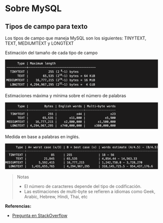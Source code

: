 # Sobre MySQL

## Tipos de campo para texto

Los tipos de campo que maneja MySQL son los siguientes: TINYTEXT, TEXT, MEDIUMTEXT y LONGTEXT

Estimación del tamaño de cada tipo de campo

![Tamaño en disco](images/fields-disk-size.png)

Estimaciones máxima y mínima sobre el número de palabras

![Palabras estimadas en ingles](images/fields-estimated-words.png)

Medida en base a palabras en inglés.

![Máximo y mínimo de palabras](images/fields-worst-and-best-scenario.png)

> Notas
>
> - El número de caracteres depende del tipo de codificación.
> - Las estimaciones de multi-byte se refieren a idiomas como Geek, Arabic, Hebrew, Hindi, Thai, etc

**Referencias:**

- [Pregunta en StackOverflow](https://stackoverflow.com/questions/13932750/tinytext-text-mediumtext-and-longtext-maximum-storage-sizes/35785869#35785869)
